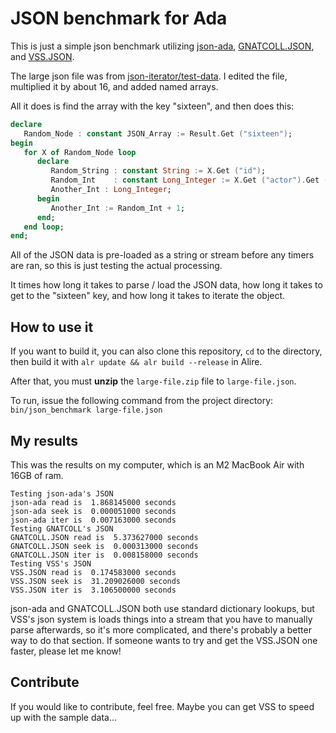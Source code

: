 # JSON benchmark for Ada

This is just a simple json benchmark utilizing [json-ada](https://github.com/onox/json-ada), [GNATCOLL.JSON](https://github.com/adacore/gnatcoll-core), and [VSS.JSON](https://github.com/AdaCore/VSS).

The large json file was from [json-iterator/test-data](https://github.com/json-iterator/test-data). I edited the file, multiplied it by about 16, and added named arrays.

All it does is find the array with the key "sixteen", and then does this:
```ada
declare
   Random_Node : constant JSON_Array := Result.Get ("sixteen");
begin
   for X of Random_Node loop
      declare
         Random_String : constant String := X.Get ("id");
         Random_Int    : constant Long_Integer := X.Get ("actor").Get ("id");
         Another_Int : Long_Integer;
      begin
         Another_Int := Random_Int + 1;
      end;
   end loop;
end;
```

All of the JSON data is pre-loaded as a string or stream before any timers are ran, so this is just testing the actual processing.

It times how long it takes to parse / load the JSON data, how long it takes to get to the "sixteen" key, and how long it takes to iterate the object.

## How to use it

If you want to build it, you can also clone this repository, `cd` to the directory, then build it with `alr update && alr build --release` in Alire.

After that, you must **unzip** the `large-file.zip` file to `large-file.json`.

To run, issue the following command from the project directory: `bin/json_benchmark large-file.json`

## My results

This was the results on my computer, which is an M2 MacBook Air with 16GB of ram.

```
Testing json-ada's JSON
json-ada read is  1.868145000 seconds
json-ada seek is  0.000051000 seconds
json-ada iter is  0.007163000 seconds
Testing GNATCOLL's JSON
GNATCOLL.JSON read is  5.373627000 seconds
GNATCOLL.JSON seek is  0.000313000 seconds
GNATCOLL.JSON iter is  0.008158000 seconds
Testing VSS's JSON
VSS.JSON read is  0.174583000 seconds
VSS.JSON seek is  31.209026000 seconds
VSS.JSON iter is  3.106500000 seconds
```

json-ada and GNATCOLL.JSON both use standard dictionary lookups, but VSS's json system is loads things into a stream that you have to manually parse afterwards, so it's more complicated, and there's probably a better way to do that section.  If someone wants to try and get the VSS.JSON one faster, please let me know!

## Contribute

If you would like to contribute, feel free.  Maybe you can get VSS to speed up with the sample data...